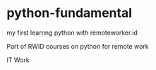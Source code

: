 # python-fundamental
my first learnng python with remoteworker.id

Part of RWID courses on python for remote work

IT Work
